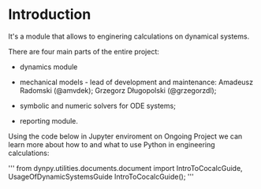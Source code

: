 # Introduction

It's a module that allows to enginering calculations on dynamical systems. 

There are four main parts of the entire project:

- dynamics module

- mechanical models - lead of development and maintenance: Amadeusz Radomski (@amvdek); Grzegorz Długopolski (@grzegorzdl);

- symbolic and numeric solvers for ODE systems;

- reporting module.

Using the code below in Jupyter enviroment on Ongoing Project we can learn more about how to and what to use Python in engineering calculations:

'''
from dynpy.utilities.documents.document import IntroToCocalcGuide, UsageOfDynamicSystemsGuide
IntroToCocalcGuide();
'''

